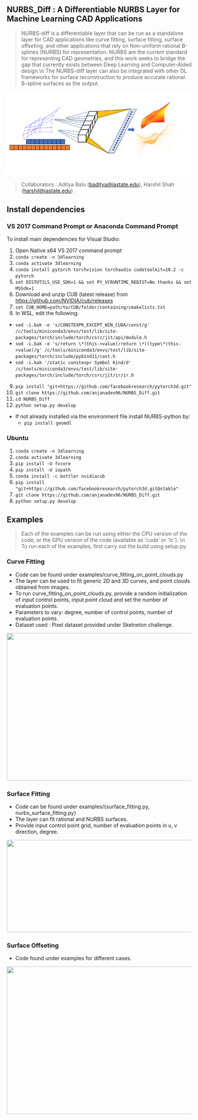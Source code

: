 
## NURBS_Diff : A Differentiable NURBS Layer for Machine Learning CAD Applications


> NURBS-diff is a differentiable layer that can be run as a standalone layer for CAD applications like curve fitting, surface fitting, surface offseting, and other applications that rely on Non-uniform rational B-splines (NURBS) for representation. NURBS are the current standard for representing CAD geometries, and this work seeks to bridge the gap that currently exists between Deep Learning and Computer-Aided design.\n
> The NURBS-diff layer can also be integrated with other DL frameworks for surface reconstruction to produce accurate rational B-spline surfaces as the output. 

![alt text](https://github.com/anjanadev96/NURBS_Diff/blob/main/images/layer.PNG "NURBS_Diff layer")


> Collaborators : Aditya Balu (baditya@iastate.edu), Harshil Shah (harshil@iastate.edu)

## Install dependencies

### VS 2017 Command Prompt or Anaconda Command Prompt


To install main dependencies for Visual Studio:
1. Open Native x64 VS 2017 command prompt
2. `conda create -n 3dlearning`
3. `conda activate 3dlearning`
4. `conda install pytorch torchvision torchaudio cudatoolkit=10.2 -c pytorch`
5. `set DISTUTILS_USE_SDK=1 && set PY_VCRUNTIME_REDIST=No thanks && set MSSdk=1`
6.  Download and unzip CUB (latest release) from https://github.com/NVIDIA/cub/releases
7.  `set CUB_HOME=path/to/CUB/folder/containing/cmakelists.txt`
8. In WSL, edit the following:
  * `sed -i.bak -e 's/CONSTEXPR_EXCEPT_WIN_CUDA/const/g' /c/tools/miniconda3/envs/test/lib/site-packages/torch/include/torch/csrc/jit/api/module.h`
  * `sed -i.bak -e 's/return \*(this->value)/return \*((type\*)this->value)/g' /c/tools/miniconda3/envs/test/lib/site-packages/torch/include/pybind11/cast.h`
  * `sed -i.bak '/static constexpr Symbol Kind/d' /c/tools/miniconda3/envs/test/lib/site-packages/torch/include/torch/csrc/jit/ir/ir.h`
9.  `pip install "git+https://github.com/facebookresearch/pytorch3d.git"`
10. `git clone https://github.com/anjanadev96/NURBS_Diff.git`
11. `cd NURBS_Diff`
12. `python setup.py develop`
	
	
* If not already installed via the environment file install NURBS-python by:
  * `pip install geomdl`


### Ubuntu

1. `conda create -n 3dlearning`
2. `conda activate 3dlearning`
3. `pip install -U fvcore`
4. `pip install -U iopath`
5. `conda install -c bottler nvidiacub`
6. `pip install "git+https://github.com/facebookresearch/pytorch3d.git@stable"`
7. `git clone https://github.com/anjanadev96/NURBS_Diff.git`
8. `python setup.py develop`
    

## Examples

>Each of the examples can be run using either the CPU version of the code, or the GPU version of the code (available as 'cuda' or 'tc'). \n
> To run each of the examples, first carry out the build using setup.py. 

### Curve Fitting 
  * Code can be found under examples/curve_fitting_on_point_clouds.py
  * The layer can be used to fit generic 2D and 3D curves, and point clouds obtained from images.
  * To run curve_fitting_on_point_clouds.py, provide a random initialization of input control points, input point cloud and set the number of evaluation points.
  * Parameters to vary: degree, number of control points, number of evaluation points.
  * Dataset used : Pixel dataset provided under Skelneton challenge.
  <img src="https://github.com/anjanadev96/NURBS_Diff/blob/main/images/curve_fitting.gif" width="600" height="400">
  
### Surface Fitting 
  * Code can be found under examples/{surface_fitting.py, nurbs_surface_fitting.py}
  * The layer can fit rational and NURBS surfaces.
  * Provide input control point grid, number of evaluation points in u, v direction, degree.
  <img src="https://github.com/anjanadev96/NURBS_Diff/blob/main/images/nurbs_surface_fitting.gif" width="600" height="250">
  
### Surface Offseting
   * Code found under examples for different cases.
   <img src="https://github.com/anjanadev96/NURBS_Diff/blob/main/images/nurbs_surface_offsets.gif" width="600" height="400">
  

